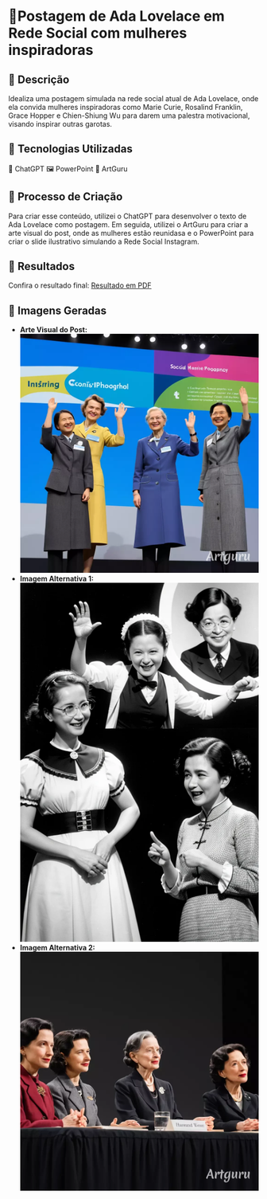 
# 🌟Postagem de Ada Lovelace em Rede Social com mulheres inspiradoras

## 📒 Descrição
Idealiza uma postagem simulada na rede social atual de Ada Lovelace, onde ela convida mulheres inspiradoras como Marie Curie, Rosalind Franklin, Grace Hopper e Chien-Shiung Wu para darem uma palestra motivacional, visando inspirar outras garotas.

## 🤖 Tecnologias Utilizadas
💬 ChatGPT
🖼️ PowerPoint
🎨 ArtGuru

## 🧐 Processo de Criação
Para criar esse conteúdo, utilizei o ChatGPT para desenvolver o texto de Ada Lovelace como postagem.
Em seguida, utilizei o ArtGuru para criar a arte visual do post, onde as mulheres estão reunidasa e 
o PowerPoint para criar o slide ilustrativo simulando a Rede Social Instagram.

## 🚀 Resultados
Confira o resultado final: [Resultado em PDF](resultado.pdf)

## 🌈 Imagens Geradas 

- **Arte Visual do Post:** ![Imagem Utilizada](img/imagem-principal.png)
- **Imagem Alternativa 1:** ![Imagem Alternativa 1](img/imagem-alternativa1.png)
- **Imagem Alternativa 2:** ![Imagem Alternativa 2](img/imagem-alternativa2.png)
